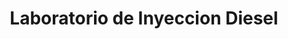 ---
title: "Laboratorio de Inyeccion Diesel"
url: /villa-nueva/laboratorio-de-inyeccion-diesel/
shop: general
---
